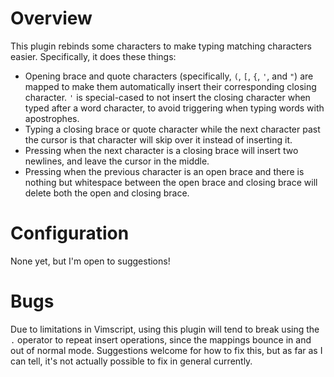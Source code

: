 # Overview

This plugin rebinds some characters to make typing matching characters easier.
Specifically, it does these things:

* Opening brace and quote characters (specifically, `(`,
  `[`, `{`, `'`, and `"`) are mapped to make them automatically insert their
  corresponding closing character. `'`  is special-cased to not insert the
  closing character when typed after a word character, to avoid triggering
  when typing words with apostrophes.
* Typing a closing brace or quote character while the next character past the
  cursor is that character will skip over it instead of inserting it.
* Pressing <CR> when the next character is a closing brace will insert two
  newlines, and leave the cursor in the middle.
* Pressing <BS> when the previous character is an open brace and there is
  nothing but whitespace between the open brace and closing brace will delete
  both the open and closing brace.

# Configuration

None yet, but I'm open to suggestions!

# Bugs

Due to limitations in Vimscript, using this plugin will tend to break using
the `.` operator to repeat insert operations, since the mappings bounce in and
out of normal mode. Suggestions welcome for how to fix this, but as far as I
can tell, it's not actually possible to fix in general currently.
